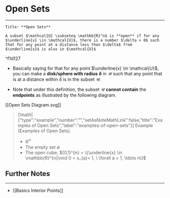# Open Sets
---

```ad-Definition
Title: **Open Sets**

A subset $\mathcal{U} \subseteq \mathbb{R}^n$ is **open** if for any $\underline{x} \in \mathcal{U}$, there is a number $\delta > 0$ such that for any point at a distance less than $\delta$ from $\underline{x}$ is also in $\mathcal{U}$ 
```

^f1d127

- Basically saying for that for any point $\underline{x} \in \mathcal{U}$, you can make a **disk/sphere with radius** **$\delta$**  in $\mathcal{U}$ such that any point that is at a distance within $\delta$ is in the subset $\mathcal{U}$.

- Note that under this definition, the subset $\mathcal{U}$ **cannot contain** the  **endpoints** as illustrated by the following diagram. 

[[Open Sets Diagram.svg]]

> [!math|{"type":"example","number":"","setAsNoteMathLink":false,"title":"Examples of Open Sets","label":"examples-of-open-sets"}] Example (Examples of Open Sets).
> - $\mathbb{R}^n$
> - The empty set $\emptyset$
> - The open cube, $(0,1)^{n} = \{\underline{x} \in \mathbb{R}^{n}\mid 0 < x_{a}< 1, \ \forall a = 1, \ldots n\}$

## Further Notes
---
- [[Basics Interior Points]]
